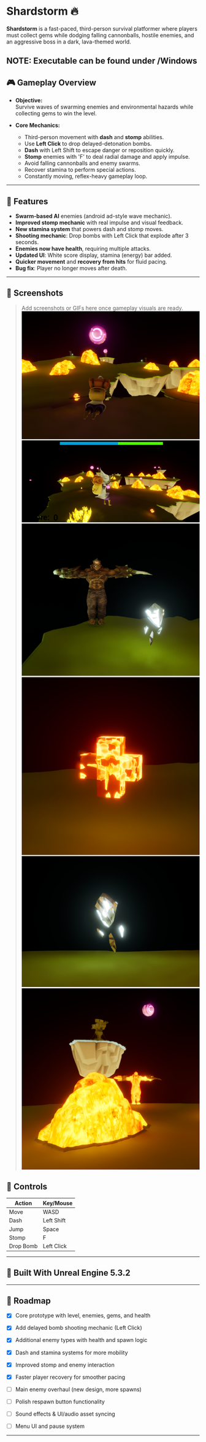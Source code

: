# Shardstorm 🔥

**Shardstorm** is a fast-paced, third-person survival platformer where players must collect gems while dodging falling cannonballs, hostile enemies, and an aggressive boss in a dark, lava-themed world.

**NOTE: Executable can be found under /Windows**
---

## 🎮 Gameplay Overview

- **Objective:**  
  Survive waves of swarming enemies and environmental hazards while collecting gems to win the level.

- **Core Mechanics:**
  - Third-person movement with **dash** and **stomp** abilities.
  - Use **Left Click** to drop delayed-detonation bombs.
  - **Dash** with Left Shift to escape danger or reposition quickly.
  - **Stomp** enemies with 'F' to deal radial damage and apply impulse.
  - Avoid falling cannonballs and enemy swarms.
  - Recover stamina to perform special actions.
  - Constantly moving, reflex-heavy gameplay loop.
---

## 🧱 Features

- **Swarm-based AI** enemies (android ad-style wave mechanic).
- **Improved stomp mechanic** with real impulse and visual feedback.
- **New stamina system** that powers dash and stomp moves.
- **Shooting mechanic**: Drop bombs with Left Click that explode after 3 seconds.
- **Enemies now have health**, requiring multiple attacks.
- **Updated UI**: White score display, stamina (energy) bar added.
- **Quicker movement** and **recovery from hits** for fluid pacing.
- **Bug fix**: Player no longer moves after death.

---

## 📸 Screenshots

> Add screenshots or GIFs here once gameplay visuals are ready.
![](./Screenshots/Screenshot1.png)
![](./Screenshots/Screenshot2.png)
![](./Screenshots/Screenshot3.png)
![](./Screenshots/Screenshot4.png)
![](./Screenshots/Screenshot5.png)
![](./Screenshots/Screenshot6.png)


## 🧩 Controls

| Action        | Key/Mouse        |
|---------------|------------------|
| Move          | WASD             |
| Dash          | Left Shift       |
| Jump          | Space            |
| Stomp         | F                |
| Drop Bomb     | Left Click       |


---

## 🔧 Built With Unreal Engine 5.3.2

---

## 🚧 Roadmap

- [x] Core prototype with level, enemies, gems, and health
- [x] Add delayed bomb shooting mechanic (Left Click)
- [x] Additional enemy types with health and spawn logic
- [x] Dash and stamina systems for more mobility
- [x] Improved stomp and enemy interaction
- [x] Faster player recovery for smoother pacing
- [ ] Main enemy overhaul (new design, more spawns)
- [ ] Polish respawn button functionality
- [ ] Sound effects & UI/audio asset syncing
- [ ] Menu UI and pause system


---
